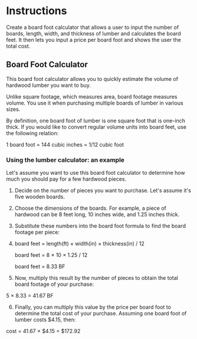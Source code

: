 # Instructions  

Create a board foot calculator that allows a user to input the number of boards, length, width, and thickness of lumber and calculates the board feet. It then lets you input a price per board foot and shows the  user the total cost.

 ## Board Foot Calculator
 This board foot calculator allows you to quickly estimate the volume of hardwood lumber you want to buy. 
 
 Unlike square footage, which measures area, board footage measures volume. You use it when purchasing multiple boards of lumber in various sizes.

By definition, one board foot of lumber is one square foot that is one-inch thick. If you would like to convert regular volume units into board feet, use the following relation:

1 board foot = 144 cubic inches = 1/12 cubic foot

### Using the lumber calculator: an example
Let's assume you want to use this board foot calculator to determine how much you should pay for a few hardwood pieces.

1. Decide on the number of pieces you want to purchase. Let's assume it's five wooden boards.

2. Choose the dimensions of the boards. For example, a piece of hardwood can be 8 feet long, 10 inches wide, and 1.25 inches thick.

3. Substitute these numbers into the board foot formula to find the board footage per piece:

4. board feet = length(ft) × width(in) × thickness(in) / 12

    board feet = 8 × 10 × 1.25 / 12

    board feet = 8.33 BF

5. Now, multiply this result by the number of pieces to obtain the total board footage of your purchase:

5 × 8.33 = 41.67 BF

6. Finally, you can multiply this value by the price per board foot to determine the total cost of your purchase. Assuming one board foot of lumber costs $4.15, then:

cost = 41.67 × $4.15 = $172.92

  